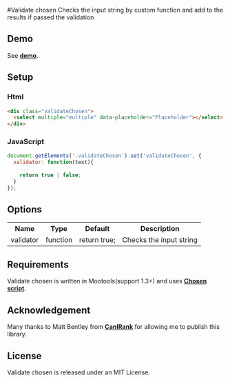 #Validate chosen
Checks the input string by custom function and add to the results if passed the validation

## Demo
See **[demo](http://marcinwieprzkowicz.github.com/validate-chosen/)**.

## Setup

### Html
```html
<div class="validateChosen">
  <select multiple="multiple" data-placeholder="Placeholder"></select>
</div>
```

### JavaScript
```javascript
document.getElements('.validateChosen').set('validateChosen', {
  validator: function(text){
    ...
    return true | false;
  }
});
```

## Options
<table>
  <tr>
    <th class="name">Name</th>
    <th class="provides">Type</th>
    <th class="default">Default</th>
    <th class="description">Description</th>
  </tr>
  <tr>
    <td>validator</td>
    <td>function</td>
    <td>return true;</td>
    <td>Checks the input string</td>
  </tr>
</table>

## Requirements
Validate chosen is written in Mootools(support 1.3+) and uses **[Chosen script](https://github.com/julesjanssen/chosen)**.

## Acknowledgement
Many thanks to Matt Bentley from **[CanIRank](http://www.canirank.com/)** for allowing me to publish this library.

## License
Validate chosen is released under an MIT License.
